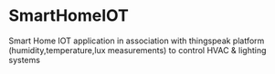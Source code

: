 # SmartHomeIOT
Smart Home IOT application in association with thingspeak platform (humidity,temperature,lux measurements) to control HVAC &amp; lighting systems
